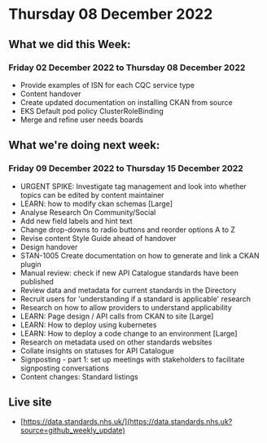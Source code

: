 # Thursday 08 December 2022

## What we did this Week:
### Friday 02 December 2022 to Thursday 08 December 2022

* Provide examples of ISN for each CQC service type
* Content handover
* Create updated documentation on installing CKAN from source
* EKS Default pod policy ClusterRoleBinding
* Merge and refine user needs boards


## What we're doing next week:
### Friday 09 December 2022 to Thursday 15 December 2022

* URGENT SPIKE: Investigate tag management and look into whether topics can be edited by content maintainer
* LEARN: how to modify ckan schemas [Large]
* Analyse Research On Community/Social
* Add new field labels and hint text
* Change drop-downs to radio buttons and reorder options A to Z
* Revise content Style Guide ahead of handover
* Design handover
* STAN-1005
Create documentation on how to generate and link a CKAN plugin
* Manual review: check if new API Catalogue standards have been published
* Review data and metadata for current standards in the Directory
* Recruit users for 'understanding if a standard is applicable' research
* Research on how to  allow providers to understand applicability
* LEARN: Page design / API calls from CKAN to site [Large]
* LEARN: How to deploy using kubernetes
* LEARN: How to deploy a code change to an environment [Large]
* Research on metadata used on other standards websites
* Collate insights on statuses for API Catalogue
* Signposting - part 1: set up meetings with stakeholders to facilitate signposting conversations
* Content changes: Standard listings

## Live site  
* [https://data.standards.nhs.uk/](https://data.standards.nhs.uk?source=github_weekly_update)

